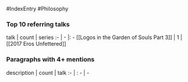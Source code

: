 #IndexEntry #Philosophy

### Top 10 referring talks
talk | count | series
:- | - |: -
[[Logos in the Garden of Souls Part 3]] | 1 | [[2017 Eros Unfettered]]

### Paragraphs with 4+ mentions
description | count | talk
:- | : - | -

